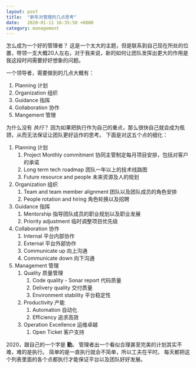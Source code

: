 ```yaml
---
layout: post
title:  "新年对管理的几点思考"
date:   2020-01-11 16:35:50 +0800
category: management
---
```


怎么成为一个好的管理者？ 这是一个太大的主题，但是联系到自己现在所处的位置，带领一支大概20人左右，对于我来说，新的如何让团队发挥出更大的作用是我这段时间需要好好想象的问题。 

一个领导者，需要做到的几点大概有：
1. Planning 计划
2. Organization 组织
3. Guidance 指挥
4. Gollaboration 协作
5. Mangement 管理

为什么没有 *执行*？ 因为如果把执行作为自己的重点，那么很快自己就会成为瓶颈，从而无法保证让团队更好运作的思考。 下面是对这五个点的细化： 

1. Planning 计划
   1. Project Monthly commitment 协同主管制定每月项目安排，包括对客户的承诺
   2. Long term tech roadmap 团队一年以上的技术线路图
   3. Future resource and people 未来资源及人的规划
2. Organization 组织
   1. Team and team member alignment 团队以及团队成员的角色安排
   2. People rotation and hiring 角色轮换以及招聘
3. Guidance 指挥
   1. Mentorship 指导团队成员的职业规划以及职业发展
   2. Priority adjustment 临时调整项目优先级
4. Collaboration 协作
   1. Internal 平台内部协作
   2. External 平台外部协作
   3. Communicate up  向上沟通
   4. Communicate down  向下沟通
5. Management 管理
   1. Quality 质量管理
      1. Code quality - Sonar report 代码质量
      2. Delivery quality 交付质量
      3. Environment stability  平台稳定性
   2. Productivity 产能
      1. Automation 自动化
      2. Efficiency 追求高效
   3. Operation Excellence 运维卓越
      1. Open Ticket 客户支持

2020，跟自己的一个字是 **勤**。 管理者出一个看似合理甚至完美的计划其实不难，难的是执行。 简单的是一直执行就会不简单，所以工夫在平时。 每天都把这个列表里面的各个点都执行才能保证平台以及团队好好发展。 